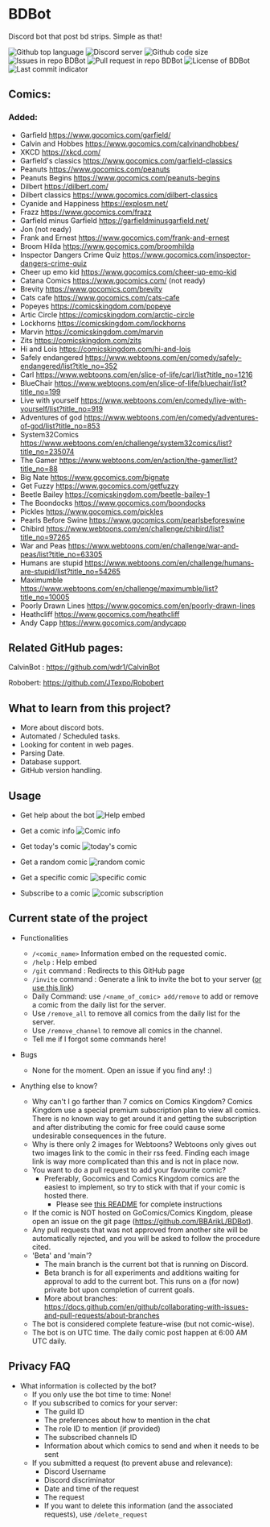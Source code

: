 # BDBot

Discord bot that post bd strips. Simple as that!

<img src="https://img.shields.io/github/languages/top/BBArikL/BDBot" alt="Github top language"/>
<img src="https://img.shields.io/discord/982838016945033247" alt="Discord server">
<img src="https://img.shields.io/github/languages/code-size/BBArikL/BDBot" alt="Github code size">
<img src="https://img.shields.io/github/issues/BBArikL/BDBot" alt="Issues in repo BDBot">
<img src="https://img.shields.io/github/issues-pr/BBArikL/BDBot" alt="Pull request in repo BDBot">
<img src="https://img.shields.io/github/license/BBArikL/BDBot" alt="License of BDBot">
<img src="https://img.shields.io/github/last-commit/BBArikL/BDBot" alt="Last commit indicator">

## Comics:
### Added:
- Garfield https://www.gocomics.com/garfield/
- Calvin and Hobbes https://www.gocomics.com/calvinandhobbes/
- XKCD https://xkcd.com/
- Garfield's classics https://www.gocomics.com/garfield-classics
- Peanuts https://www.gocomics.com/peanuts
- Peanuts Begins https://www.gocomics.com/peanuts-begins
- Dilbert https://dilbert.com/
- Dilbert classics https://www.gocomics.com/dilbert-classics
- Cyanide and Happiness https://explosm.net/
- Frazz https://www.gocomics.com/frazz
- Garfield minus Garfield https://garfieldminusgarfield.net/
- Jon (not ready)
- Frank and Ernest https://www.gocomics.com/frank-and-ernest
- Broom Hilda https://www.gocomics.com/broomhilda
- Inspector Dangers Crime Quiz https://www.gocomics.com/inspector-dangers-crime-quiz
- Cheer up emo kid https://www.gocomics.com/cheer-up-emo-kid
- Catana Comics https://www.gocomics.com/ (not ready)
- Brevity https://www.gocomics.com/brevity
- Cats cafe https://www.gocomics.com/cats-cafe
- Popeyes https://comicskingdom.com/popeye
- Artic Circle https://comicskingdom.com/arctic-circle
- Lockhorns https://comicskingdom.com/lockhorns
- Marvin https://comicskingdom.com/marvin
- Zits https://comicskingdom.com/zits
- Hi and Lois https://comicskingdom.com/hi-and-lois
- Safely endangered https://www.webtoons.com/en/comedy/safely-endangered/list?title_no=352
- Carl https://www.webtoons.com/en/slice-of-life/carl/list?title_no=1216
- BlueChair https://www.webtoons.com/en/slice-of-life/bluechair/list?title_no=199
- Live with yourself https://www.webtoons.com/en/comedy/live-with-yourself/list?title_no=919
- Adventures of god https://www.webtoons.com/en/comedy/adventures-of-god/list?title_no=853
- System32Comics https://www.webtoons.com/en/challenge/system32comics/list?title_no=235074
- The Gamer https://www.webtoons.com/en/action/the-gamer/list?title_no=88
- Big Nate https://www.gocomics.com/bignate
- Get Fuzzy https://www.gocomics.com/getfuzzy
- Beetle Bailey https://comicskingdom.com/beetle-bailey-1
- The Boondocks https://www.gocomics.com/boondocks
- Pickles https://www.gocomics.com/pickles
- Pearls Before Swine https://www.gocomics.com/pearlsbeforeswine
- Chibird https://www.webtoons.com/en/challenge/chibird/list?title_no=97265
- War and Peas https://www.webtoons.com/en/challenge/war-and-peas/list?title_no=63305
- Humans are stupid https://www.webtoons.com/en/challenge/humans-are-stupid/list?title_no=54265
- Maximumble https://www.webtoons.com/en/challenge/maximumble/list?title_no=10005
- Poorly Drawn Lines https://www.gocomics.com/en/poorly-drawn-lines
- Heathcliff https://www.gocomics.com/heathcliff
- Andy Capp https://www.gocomics.com/andycapp

## Related GitHub pages: 
CalvinBot : https://github.com/wdr1/CalvinBot

Robobert: https://github.com/JTexpo/Robobert

## What to learn from this project?
- More about discord bots.
- Automated / Scheduled tasks.
- Looking for content in web pages.
- Parsing Date.
- Database support.
- GitHub version handling.

## Usage
- Get help about the bot
![Help embed](https://github.com/BBArikL/BDBot/blob/assets/help.png)

- Get a comic info
![Comic info](https://github.com/BBArikL/BDBot/blob/assets/comic-info.png)

- Get today's comic
![today's comic](https://github.com/BBArikL/BDBot/blob/assets/comic-demo-1.png)

- Get a random comic
![random comic](https://github.com/BBArikL/BDBot/blob/assets/comic-demo-2.png)

- Get a specific comic
![specific comic](https://github.com/BBArikL/BDBot/blob/assets/comic-demo-3.png)

- Subscribe to a comic
![comic subscription](https://github.com/BBArikL/BDBot/blob/assets/comic-demo-4.png)

## Current state of the project
- Functionalities
  - `/<comic_name>` Information embed on the requested comic.
  - `/help` : Help embed
  - `/git` command : Redirects to this GitHub page
  - `/invite` command : Generate a link to invite the bot to your server ([or use this link](https://discord.com/api/oauth2/authorize?client_id=807780409362481163&permissions=0&scope=bot))
  - Daily Command: use `/<name_of_comic> add/remove` to add or remove a comic from the daily list for the server.
  - Use `/remove_all` to remove all comics from the daily list for the server.
  - Use `/remove_channel` to remove all comics in the channel.
  - Tell me if I forgot some commands here!

- Bugs
  - None for the moment. Open an issue if you find any! :)
 
- Anything else to know?
  - Why can't I go farther than 7 comics on Comics Kingdom? Comics Kingdom use a special premium subscription plan to view all comics. There is no known way to get around it and getting the subscription and after distributing the comic for free could cause some undesirable consequences in the future.
  - Why is there only 2 images for Webtoons? Webtoons only gives out two images link to the comic in their rss feed. Finding each image link is way more complicated than this and is not in place now.
  - You want to do a pull request to add your favourite comic? 
    - Preferably, Gocomics and Comics Kingdom comics are the easiest to implement, so try to stick with that if your comic is hosted there. 
      - Please see [this README](CONTRIBUTING.md) for complete instructions
  - If the comic is NOT hosted on GoComics/Comics Kingdom, please open an issue on the git page (https://github.com/BBArikL/BDBot). 
  - Any pull requests that was not approved from another site will be automatically rejected, and you will be asked to follow the procedure cited.
  - 'Beta' and 'main'?
    - The main branch is the current bot that is running on Discord.
    - Beta branch is for all experiments and additions waiting for approval to add to the current bot. This runs on a (for now) private bot upon completion of current goals.
    - More about branches: https://docs.github.com/en/github/collaborating-with-issues-and-pull-requests/about-branches
  - The bot is considered complete feature-wise (but not comic-wise).
  - The bot is on UTC time. The daily comic post happen at 6:00 AM UTC daily.

## Privacy FAQ
- What information is collected by the bot?
  - If you only use the bot time to time: None!
  - If you subscribed to comics for your server:
    - The guild ID
    - The preferences about how to mention in the chat
    - The role ID to mention (if provided)
    - The subscribed channels ID
    - Information about which comics to send and when it needs to be sent
  - If you submitted a request (to prevent abuse and relevance):
    - Discord Username
    - Discord discriminator
    - Date and time of the request
    - The request
    - If you want to delete this information (and the associated requests), use `/delete_request`


